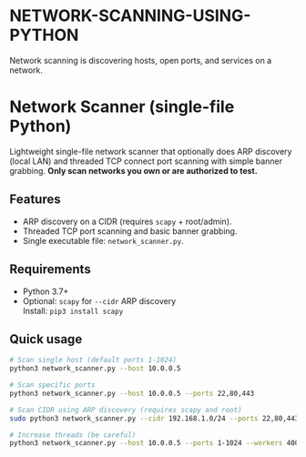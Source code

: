 # NETWORK-SCANNING-USING-PYTHON
Network scanning is discovering hosts, open ports, and services on a network.
# Network Scanner (single-file Python)

Lightweight single-file network scanner that optionally does ARP discovery (local LAN) and threaded TCP connect port scanning with simple banner grabbing. **Only scan networks you own or are authorized to test.**

## Features
- ARP discovery on a CIDR (requires `scapy` + root/admin).
- Threaded TCP port scanning and basic banner grabbing.
- Single executable file: `network_scanner.py`.

## Requirements
- Python 3.7+
- Optional: `scapy` for `--cidr` ARP discovery  
  Install: `pip3 install scapy`

## Quick usage
```bash
# Scan single host (default ports 1-1024)
python3 network_scanner.py --host 10.0.0.5

# Scan specific ports
python3 network_scanner.py --host 10.0.0.5 --ports 22,80,443

# Scan CIDR using ARP discovery (requires scapy and root)
sudo python3 network_scanner.py --cidr 192.168.1.0/24 --ports 22,80,443

# Increase threads (be careful)
python3 network_scanner.py --host 10.0.0.5 --ports 1-1024 --workers 400 --timeout 0.5

